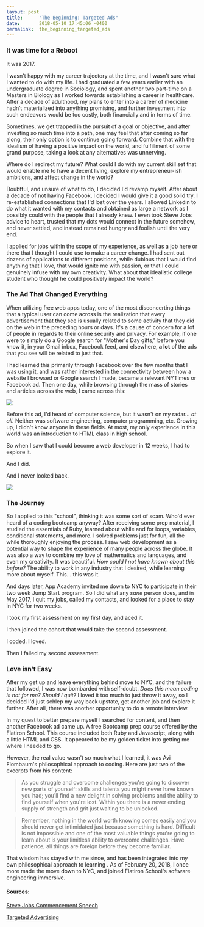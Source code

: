 ```yaml
---
layout: post
title:      "The Beginning: Targeted Ads"
date:       2018-05-10 17:45:06 -0400
permalink:  the_beginning_targeted_ads
---
```



### It was time for a Reboot

It was 2017. 

I wasn't happy with my career trajectory at the time, and I wasn't sure what I wanted to do with my life. I had graduated a few years earlier with an undergraduate degree in Sociology, and spent another two part-time on a Masters in Biology as I worked towards establishing a career in healthcare. After a decade of adulthood, my plans to enter into a career of medicine hadn’t materialized into anything promising, and further investment into such endeavors would be too costly, both financially and in terms of time.

Sometimes, we get trapped in the pursuit of a goal or objective, and after investing so much time into a path, one may feel that after coming so far along, their only option is to continue going forward. Combine that with the idealism of having a positive impact on the world, and fulfillment of some grand purpose, taking a look at any alternatives was unnerving.

Where do I redirect my future? What could I do with my current skill set that would enable me to have a decent living, explore my entrepreneur-ish ambitions, and affect change in the world?

Doubtful, and unsure of what to do, I decided I'd revamp myself. After about a decade of not having Facebook, I decided I would give it a good solid try. I re-established connections that I'd lost over the years. I allowed Linkedin to do what it wanted with my contacts and obtained as large a network as I possibly could with the people that I already knew. I even took Steve Jobs advice to heart, trusted that my dots would connect in the future somehow, and never settled, and instead remained hungry and foolish until the very end.

I applied for jobs within the scope of my experience, as well as a job here or there that I thought I could use to make a career change. l had sent out dozens of applications to different positions, while dubious that I would find anything that I love, that would ignite me with passion, or that I could genuinely infuse with my own creativity. What about that idealistic college student who thought he could positively impact the world?

### The Ad That Changed Everything

When utilizing free web apps today, one of the most disconcerting things that a typical user can come across is the realization that every advertisement that they see is usually related to some activity that they did on the web in the preceding hours or days. It's a cause of concern for a lot of people in regards to their online security and privacy. For example, if one were to simply do a Google search for "Mother's Day gifts," before you know it, in your Gmail inbox, Facebook feed, and elsewhere, **a lot** of the ads that you see will be related to just that. 

I had learned this primarily through Facebook over the few months that I was using it, and was rather interested in the connectivity between how a website I browsed or Google search I made, became a relevant NYTimes or Facebook ad. Then one day, while browsing through the mass of stories and articles across the web, I came across this:

![](https://imgur.com/TuEpZ30.png)


Before this ad, I'd heard of computer science, but it wasn't on my radar... *at all.* Neither was software engineering, computer programming, etc. Growing up, I didn't know anyone in these fields. At most, my only experience in this world was an introduction to HTML class in high school.

So when I saw that I could become a web developer in 12 weeks, I had to explore it.

And I did.

And I never looked back.

![](https://media.giphy.com/media/PPjkAFGFUso0w/giphy.gif)

### The Journey

So I applied to this "school", thinking it was some sort of scam. Who'd ever heard of a coding bootcamp anyway? After receiving some prep material, I studied the essentials of Ruby, learned about while and for loops, variables, conditional statements, and more. I solved problems just for fun, all the while thoroughly enjoying the process. I saw web development as a potential way to shape the experience of many people across the globe. It was also a way to combine my love of mathematics and languages, and even my creativity. It was beautiful. *How could I not have known about this before?* The ability to work in any industry that I desired, while learning more about myself. This... this was it.

And days later, App Academy invited me down to NYC to participate in their two week Jump Start program. So I did what any *sane* person does, and in May 2017, I quit my jobs, called my contacts, and looked for a place to stay in NYC for two weeks.

I took my first assessment on my first day, and aced it.

I then joined the cohort that would take the second assessment.

I coded. I loved. 

Then I failed my second assessment. 

### Love isn't Easy

After my get up and leave everything behind move to NYC, and the failure that followed, I was now bombarded with self-doubt. *Does this mean coding is not for me? Should I quit?* I loved it too much to just throw it away, so I decided I'd just schlep my way back upstate, get another job and explore it further. After all, there was another opportunity to do a remote interview. 

In my quest to better prepare myself I searched for content, and then another Facebook ad came up. A free Bootcamp prep course offered by the Flatiron School. This course included both Ruby and Javascript, along with a little HTML and CSS. It appeared to be my golden ticket into getting me where I needed to go.

However, the real value wasn't so much what I learned, it was Avi Flombaum's philosophical approach to coding. Here are just two of the excerpts from his content:

> As you struggle and overcome challenges you're going to discover new parts of yourself: skills and talents you might never have known you had; you'll find a new delight in solving problems and the ability to find yourself when you're lost. Within you there is a never ending supply of strength and grit just waiting to be unlocked.

> Remember, nothing in the world worth knowing comes easily and you should never get intimidated just because something is hard. Difficult is not impossible and one of the most valuable things you're going to learn about is your limitless ability to overcome challenges. Have patience, all things are foreign before they become familiar.

That wisdom has stayed with me since, and has been integrated into my own philosophical approach to learning . As of February 20, 2018, I once more made the move down to NYC, and joined Flatiron School's software engineering immersive.


#### Sources:

[Steve Jobs Commencement Speech](https://news.stanford.edu/2005/06/14/jobs-061505/)

[Targeted Advertising](https://www.choose.co.uk/guide/targeted-advertising-behavioural-marketing.html)

